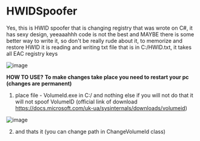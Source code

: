 # HWIDSpoofer
Yes, this is HWID spoofer that is changing registry that was wrote on C#, it has sexy design, yeeaaahhh code is not the best and MAYBE there is some better way to write it, so don't be really rude about it, to memorize and restore HWID it is reading and writing txt file that is in C:/HWID.txt, it takes all EAC registry keys 

![image](https://user-images.githubusercontent.com/73321844/123222597-f0767a00-d484-11eb-9465-797f2d2abee2.png)

**HOW TO USE?**
**To make changes take place you need to restart your pc (changes are permanent)**

1. place file - VolumeId.exe in C:/ and nothing else if you will not do that it will not spoof VolumeID (official link of download https://docs.microsoft.com/uk-ua/sysinternals/downloads/volumeid)

![image](https://user-images.githubusercontent.com/73321844/123223309-a4780500-d485-11eb-8fc1-f256ad662848.png)

2. and  thats it (you can change path in ChangeVolumeId class)
